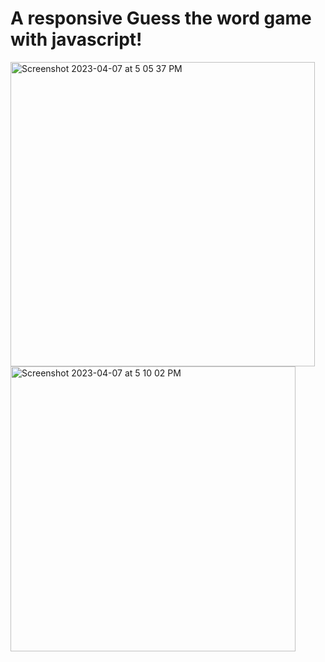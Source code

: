 # A responsive Guess the word game with javascript!

<img width="487" alt="Screenshot 2023-04-07 at 5 05 37 PM" src="https://user-images.githubusercontent.com/44643767/230678998-6077cf7c-1451-4ee0-bb57-9f2c3851b433.png">

<img width="456" alt="Screenshot 2023-04-07 at 5 10 02 PM" src="https://user-images.githubusercontent.com/44643767/230679420-0944e8b0-90a2-44a2-82ab-de13cb8531fb.png">

